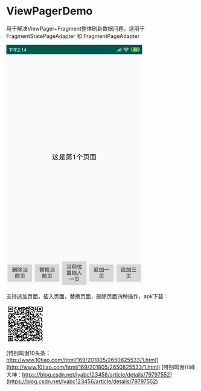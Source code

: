 # ViewPagerDemo
用于解决ViewPager+Fragment整体刷新数据问题，适用于 FragmentStatePageAdapter 和 FragmentPageAdapter  

![图片](https://github.com/jasonMouse/ViewPagerDemo/blob/master/app/src/main/assets/screen_1.jpg)  

支持追加页面，插入页面，替换页面，删除页面四种操作，apk下载：  

![图片](https://github.com/jasonMouse/ViewPagerDemo/blob/master/app/src/main/assets/apk_download_path.jpg)  
<!--https://raw.githubusercontent.com/jasonMouse/ViewPagerDemo/master/apk/demo.apk-->
[特别鸣谢10头条：http://www.10tiao.com/html/169/201805/2650825533/1.html](http://www.10tiao.com/html/169/201805/2650825533/1.html)
[特别鸣谢川峰大神：https://blog.csdn.net/lyabc123456/article/details/79797552](https://blog.csdn.net/lyabc123456/article/details/79797552)
